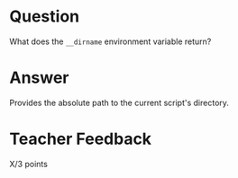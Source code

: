 # Question

What does the `__dirname` environment variable return? 

# Answer
Provides the absolute path to the current script's directory.
# Teacher Feedback

X/3 points
